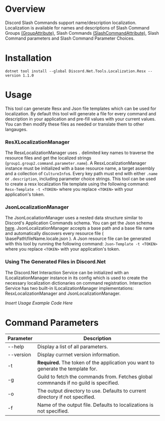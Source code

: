 # Overview
Discord Slash Commands support name/description localization. Localization is available for names and descriptions of Slash Command Groups [(GroupAttribute)](https://discordnet.dev/api/Discord.Interactions.GroupAttribute.html), Slash Commands [(SlashCommandAttribute)](https://discordnet.dev/api/Discord.Interactions.SlashCommandAttribute.html), Slash Command parameters and Slash Command Parameter Choices. 

# Installation
`dotnet tool install --global Discord.Net.Tools.Localization.Resx --version 1.1.0`

# Usage
This tool can generate Resx and Json file templates which can be used for localization. By default this tool will generate a file for every command and description in your application and pre-fill values with your current values. You can then modify these files as needed or translate them to other langauges.

### ResXLocalizationManager
The ResxLocalizationManager uses `.` delimited key names to traverse the resource files and get the localized strings (`group1.group2.command.parameter.name`). A ResxLocalizationManager instance must be initialized with a base resource name, a target assembly and a collection of `CultureInfo`s. Every key path must end with either `.name` or `.description`, including parameter choice strings. This tool can be used to create a resx localization file template using the following command: `Resx-Template -t <TOKEN>` where you replace `<TOKEN>` with your application's token.

### JsonLocalizationManager
The JsonLocaliationManager uses a nested data structure similar to Discord's Application Commands schema. You can get the Json schema [here](https://gist.github.com/Cenngo/d46a881de24823302f66c3c7e2f7b254). JsonLocalizationManager accepts a base path and a base file name and automatically discovers every resource file ( \basePath\fileName.locale.json ). A Json resource file can be generated with this tool by running the following command: `Json-Template -t <TOKEN>` where you replace `<TOKEN>` with your application's token.

### Using The Generated Files in Discord.Net
The Discord.Net Interaction Service can be initialized with an ILocalizationManager instance in its config which is used to create the necessary localization dictionaries on command registration. Interaction Service has two built-in ILocalizationManager implementations: ResxLocalizationManager and JsonLocalizationManager.

*Insert Usage Example Code Here*

# Command Parameters
| Parameter | Description |
| --- | --- |
| --help | Display a list of all parameters. |
| --version | Display currnet version information. |
| -t | **Required.** The token of the application you want to generate the template for. |
| -g | Guild to fetch the commands from. Fetches global commnands if no guild is specified. |
| -o | The output directory to use. Defaults to current directory if not specified. |
| -f | Name of the output file. Defaults to localizations is not specified. |
